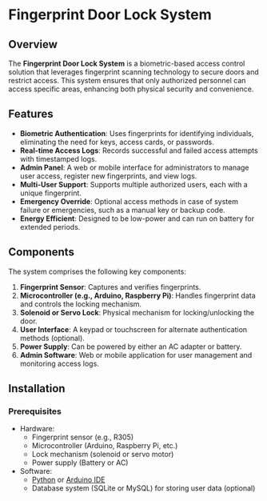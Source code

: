 # Fingerprint Door Lock System

## Overview
The **Fingerprint Door Lock System** is a biometric-based access control solution that leverages fingerprint scanning technology to secure doors and restrict access. This system ensures that only authorized personnel can access specific areas, enhancing both physical security and convenience. 

## Features
- **Biometric Authentication**: Uses fingerprints for identifying individuals, eliminating the need for keys, access cards, or passwords.
- **Real-time Access Logs**: Records successful and failed access attempts with timestamped logs.
- **Admin Panel**: A web or mobile interface for administrators to manage user access, register new fingerprints, and view logs.
- **Multi-User Support**: Supports multiple authorized users, each with a unique fingerprint.
- **Emergency Override**: Optional access methods in case of system failure or emergencies, such as a manual key or backup code.
- **Energy Efficient**: Designed to be low-power and can run on battery for extended periods.

## Components
The system comprises the following key components:
1. **Fingerprint Sensor**: Captures and verifies fingerprints.
2. **Microcontroller (e.g., Arduino, Raspberry Pi)**: Handles fingerprint data and controls the locking mechanism.
3. **Solenoid or Servo Lock**: Physical mechanism for locking/unlocking the door.
4. **User Interface**: A keypad or touchscreen for alternate authentication methods (optional).
5. **Power Supply**: Can be powered by either an AC adapter or battery.
6. **Admin Software**: Web or mobile application for user management and monitoring access logs.

## Installation

### Prerequisites
- Hardware:
  - Fingerprint sensor (e.g., R305)
  - Microcontroller (Arduino, Raspberry Pi, etc.)
  - Lock mechanism (solenoid or servo motor)
  - Power supply (Battery or AC)
- Software:
  - [Python](https://www.python.org/) or [Arduino IDE](https://www.arduino.cc/en/Main/Software)
  - Database system (SQLite or MySQL) for storing user data (optional)
